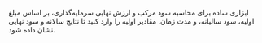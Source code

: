 ابزاری ساده برای محاسبه سود مرکب و ارزش نهایی سرمایه‌گذاری، بر اساس مبلغ اولیه، سود سالیانه، و مدت زمان.
مقادیر اولیه را وارد کنید تا نتایج سالانه و سود نهایی نشان داده شود.
